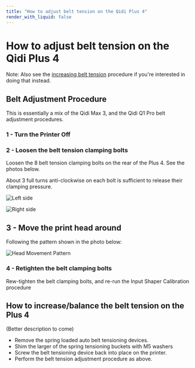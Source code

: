 ```yaml
---
title: "How to adjust belt tension on the Qidi Plus 4"
render_with_liquid: false
---
```





# How to adjust belt tension on the Qidi Plus 4

Note: Also see the [increasing belt tension](#how-to-increasebalance-the-belt-tension-on-the-plus-4)
procedure if you're interested in doing that instead.

## Belt Adjustment Procedure

This is essentially a mix of the Qidi Max 3, and the Qidi Q1 Pro belt adjustment procedures.

### 1 - Turn the Printer Off

### 2 - Loosen the belt tension clamping bolts

Loosen the 8 belt tension clamping bolts on the rear of the Plus 4.  See the photos below.

About 3 full turns anti-clockwise on each bolt is sufficient to release their clamping pressure.
  
![Left side](./Tensioner-Locking-Bolts-A.jpg)

![Right side](./Tensioner-Locking-Bolts-B.jpg)

## 3 - Move the print head around

Following the pattern shown in the photo below:

![Head Movement Pattern](./Plus4-Topdown.png)

### 4 - Retighten the belt clamping bolts 

Rew-tighten the belt clamping bolts, and re-run the Input Shaper Calibration procedure



## How to increase/balance the belt tension on the Plus 4

(Better description to come)

- Remove the spring loaded auto belt tensioning devices.
- Shim the larger of the spring tensioning buckets with M5 washers
- Screw the belt tensioning device back into place on the printer.
- Perform the belt tension adjustment procedure as above.

